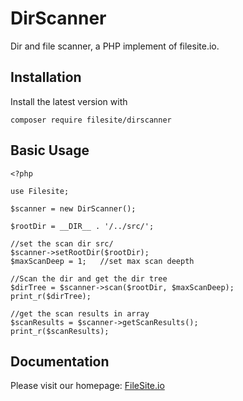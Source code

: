 # DirScanner
Dir and file scanner, a PHP implement of filesite.io.


## Installation

Install the latest version with
```
composer require filesite/dirscanner
```


## Basic Usage

```
<?php

use Filesite;

$scanner = new DirScanner();

$rootDir = __DIR__ . '/../src/';

//set the scan dir src/
$scanner->setRootDir($rootDir);
$maxScanDeep = 1;   //set max scan deepth

//Scan the dir and get the dir tree
$dirTree = $scanner->scan($rootDir, $maxScanDeep);
print_r($dirTree);

//get the scan results in array
$scanResults = $scanner->getScanResults();
print_r($scanResults);
```


## Documentation

Please visit our homepage:
[FileSite.io](https://filesite.io)

